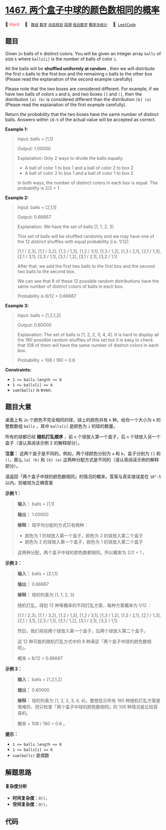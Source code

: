 # [1467. 两个盒子中球的颜色数相同的概率](https://leetcode.com/problems/probability-of-a-two-boxes-having-the-same-number-of-distinct-balls)

🔴 <font color=#ff334b>Hard</font>&emsp; 🔖&ensp; [`数组`](/leetcode/outline/tag/array.md) [`数学`](/leetcode/outline/tag/math.md) [`动态规划`](/leetcode/outline/tag/dynamic-programming.md) [`回溯`](/leetcode/outline/tag/backtracking.md) [`组合数学`](/leetcode/outline/tag/combinatorics.md) [`概率与统计`](/leetcode/outline/tag/probability-and-statistics.md)&emsp; 🔗&ensp;[`LeetCode`](https://leetcode.com/problems/probability-of-a-two-boxes-having-the-same-number-of-distinct-balls)

## 题目

Given `2n` balls of `k` distinct colors. You will be given an integer array
`balls` of size `k` where `balls[i]` is the number of balls of color `i`.

All the balls will be **shuffled uniformly at random** , then we will
distribute the first `n` balls to the first box and the remaining `n` balls to
the other box (Please read the explanation of the second example carefully).

Please note that the two boxes are considered different. For example, if we
have two balls of colors `a` and `b`, and two boxes `[]` and `()`, then the
distribution `[a] (b)` is considered different than the distribution `[b] (a)
`(Please read the explanation of the first example carefully).

Return _the probability_ that the two boxes have the same number of distinct
balls. Answers within `10-5` of the actual value will be accepted as correct.



**Example 1:**

> Input: balls = [1,1]
> 
> Output: 1.00000
> 
> Explanation: Only 2 ways to divide the balls equally:
> - A ball of color 1 to box 1 and a ball of color 2 to box 2
> - A ball of color 2 to box 1 and a ball of color 1 to box 2
> 
> In both ways, the number of distinct colors in each box is equal. The probability is 2/2 = 1

**Example 2:**

> Input: balls = [2,1,1]
> 
> Output: 0.66667
> 
> Explanation: We have the set of balls [1, 1, 2, 3]
> 
> This set of balls will be shuffled randomly and we may have one of the 12 distinct shuffles with equal probability (i.e. 1/12):
> 
> [1,1 / 2,3], [1,1 / 3,2], [1,2 / 1,3], [1,2 / 3,1], [1,3 / 1,2], [1,3 / 2,1], [2,1 / 1,3], [2,1 / 3,1], [2,3 / 1,1], [3,1 / 1,2], [3,1 / 2,1], [3,2 / 1,1]
> 
> After that, we add the first two balls to the first box and the second two balls to the second box.
> 
> We can see that 8 of these 12 possible random distributions have the same number of distinct colors of balls in each box.
> 
> Probability is 8/12 = 0.66667

**Example 3:**

> Input: balls = [1,2,1,2]
> 
> Output: 0.60000
> 
> Explanation: The set of balls is [1, 2, 2, 3, 4, 4]. It is hard to display all the 180 possible random shuffles of this set but it is easy to check that 108 of them will have the same number of distinct colors in each box.
> 
> Probability = 108 / 180 = 0.6

**Constraints:**

  * `1 <= balls.length <= 8`
  * `1 <= balls[i] <= 6`
  * `sum(balls)` is even.


## 题目大意

桌面上有 `2n` 个颜色不完全相同的球，球上的颜色共有 `k` 种。给你一个大小为 `k` 的整数数组 `balls` ，其中 `balls[i]`
是颜色为 `i` 的球的数量。

所有的球都已经 **随机打乱顺序** ，前 `n` 个球放入第一个盒子，后 `n` 个球放入另一个盒子（请认真阅读示例 2 的解释部分）。

**注意：** 这两个盒子是不同的。例如，两个球颜色分别为 `a` 和 `b`，盒子分别为 `[]` 和 `()`，那么 `[a] (b)` 和 `[b]
(a)` 这两种分配方式是不同的（请认真阅读示例的解释部分）。

请返回「两个盒子中球的颜色数相同」的情况的概率。答案与真实值误差在 `10^-5` 以内，则被视为正确答案



**示例 1：**

> 
> 
> 
> 
> 
> **输入：** balls = [1,1]
> 
> **输出：** 1.00000
> 
> **解释：** 球平均分配的方式只有两种：
> - 颜色为 1 的球放入第一个盒子，颜色为 2 的球放入第二个盒子
> - 颜色为 2 的球放入第一个盒子，颜色为 1 的球放入第二个盒子
> 
> 这两种分配，两个盒子中球的颜色数都相同。所以概率为 2/2 = 1 。
> 
> 

**示例 2：**

> 
> 
> 
> 
> 
> **输入：** balls = [2,1,1]
> 
> **输出：** 0.66667
> 
> **解释：** 球的列表为 [1, 1, 2, 3]
> 
> 随机打乱，得到 12 种等概率的不同打乱方案，每种方案概率为 1/12 ：
> 
> [1,1 / 2,3], [1,1 / 3,2], [1,2 / 1,3], [1,2 / 3,1], [1,3 / 1,2], [1,3 / 2,1], [2,1 / 1,3], [2,1 / 3,1], [2,3 / 1,1], [3,1 / 1,2], [3,1 / 2,1], [3,2 / 1,1]
> 
> 然后，我们将前两个球放入第一个盒子，后两个球放入第二个盒子。
> 
> 这 12 种可能的随机打乱方式中的 8 种满足「两个盒子中球的颜色数相同」。
> 
> 概率 = 8/12 = 0.66667
> 
> 

**示例 3：**

> 
> 
> 
> 
> 
> **输入：** balls = [1,2,1,2]
> 
> **输出：** 0.60000
> 
> **解释：** 球的列表为 [1, 2, 2, 3, 4, 4]。要想显示所有 180 种随机打乱方案是很难的，但只检查「两个盒子中球的颜色数相同」的 108 种情况是比较容易的。
> 
> 概率 = 108 / 180 = 0.6 。
> 
> 



**提示：**

  * `1 <= balls.length <= 8`
  * `1 <= balls[i] <= 6`
  * `sum(balls)` 是偶数


## 解题思路

#### 复杂度分析

- **时间复杂度**：`O()`，
- **空间复杂度**：`O()`，

## 代码

```javascript

```